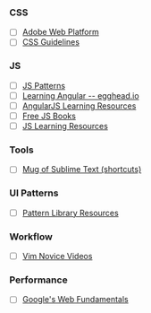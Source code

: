 ### CSS
- [ ] [Adobe Web Platform](http://webplatform.adobe.com/)
- [ ] [CSS Guidelines](http://cssguidelin.es/)

### JS
- [ ] [JS Patterns](http://shichuan.github.io/javascript-patterns/)
- [ ] [Learning Angular -- egghead.io](http://egghead.io)
- [ ] [AngularJS Learning Resources](https://github.com/jmcunningham/AngularJS-Learning)
- [ ] [Free JS Books](http://jsbooks.revolunet.com/)
- [ ] [JS Learning Resources](https://gist.github.com/jongrover/6263750)

### Tools
- [ ] [Mug of Sublime Text (shortcuts)](http://katiek2.github.io/most/)

### UI Patterns
- [ ] [Pattern Library Resources](http://patternlab.io/resources.html)

### Workflow
- [ ] [Vim Novice Videos](http://derekwyatt.org/vim/tutorials/novice/)

### Performance
- [ ] [Google's Web Fundamentals](https://developers.google.com/web/fundamentals/)
